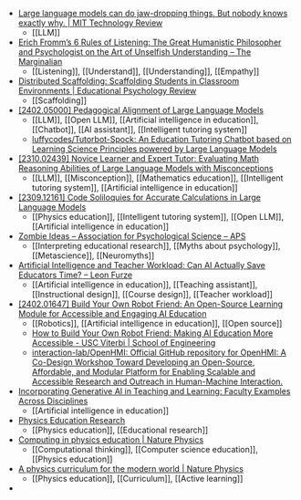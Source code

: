 - [Large language models can do jaw-dropping things. But nobody knows exactly why. | MIT Technology Review](https://www.technologyreview.com/2024/03/04/1089403/large-language-models-amazing-but-nobody-knows-why/)
	- [[LLM]]
- [Erich Fromm’s 6 Rules of Listening: The Great Humanistic Philosopher and Psychologist on the Art of Unselfish Understanding – The Marginalian](https://www.themarginalian.org/2017/04/05/erich-fromm-the-art-of-listening/)
	- [[Listening]], [[Understand]], [[Understanding]], [[Empathy]]
- [Distributed Scaffolding: Scaffolding Students in Classroom Environments | Educational Psychology Review](https://link.springer.com/article/10.1007/s10648-021-09636-3)
	- [[Scaffolding]]
- [[2402.05000] Pedagogical Alignment of Large Language Models](https://arxiv.org/abs/2402.05000)
	- [[LLM]], [[Open LLM]], [[Artificial intelligence in education]], [[Chatbot]], [[AI assistant]], [[Intelligent tutoring system]]
	- [luffycodes/Tutorbot-Spock: An Education Tutoring Chatbot based on Learning Science Principles powered by Large Language Models](https://github.com/luffycodes/Tutorbot-Spock?tab=readme-ov-file)
- [[2310.02439] Novice Learner and Expert Tutor: Evaluating Math Reasoning Abilities of Large Language Models with Misconceptions](https://arxiv.org/abs/2310.02439)
	- [[LLM]], [[Misconception]], [[Mathematics education]], [[Intelligent tutoring system]], [[Artificial intelligence in education]]
- [[2309.12161] Code Soliloquies for Accurate Calculations in Large Language Models](https://arxiv.org/abs/2309.12161)
	- [[Physics education]], [[Intelligent tutoring system]], [[Open LLM]], [[Artificial intelligence in education]]
- [Zombie Ideas – Association for Psychological Science – APS](https://www.psychologicalscience.org/observer/zombie-ideas)
	- [[Interpreting educational research]], [[Myths about psychology]], [[Metascience]], [[Neuromyths]]
- [Artificial Intelligence and Teacher Workload: Can AI Actually Save Educators Time? – Leon Furze](https://leonfurze.com/2024/03/21/artificial-intelligence-and-teacher-workload-can-ai-actually-save-educators-time/)
	- [[Artificial intelligence in education]], [[Teaching assistant]], [[Instructional design]], [[Course design]], [[Teacher workload]]
- [[2402.01647] Build Your Own Robot Friend: An Open-Source Learning Module for Accessible and Engaging AI Education](https://arxiv.org/abs/2402.01647)
	- [[Robotics]], [[Artificial intelligence in education]], [[Open source]]
	- [How to Build Your Own Robot Friend: Making AI Education More Accessible - USC Viterbi | School of Engineering](https://viterbischool.usc.edu/news/2024/02/how-to-build-your-own-robot-friend-making-ai-education-more-accessible/)
	- [interaction-lab/OpenHMI: Official GitHub repository for OpenHMI: A Co-Design Workshop Toward Developing an Open-Source, Affordable, and Modular Platform for Enabling Scalable and Accessible Research and Outreach in Human-Machine Interaction.](https://github.com/interaction-lab/OpenHMI)
- [Incorporating Generative AI in Teaching and Learning: Faculty Examples Across Disciplines](https://ctl.columbia.edu/resources-and-technology/resources/incorporating-generative-ai-teaching/)
	- [[Artificial intelligence in education]]
- [Physics Education Research](https://www.nature.com/collections/eefgibdabh)
	- [[Physics education]], [[Educational research]]
- [Computing in physics education | Nature Physics](https://www.nature.com/articles/s41567-023-02371-2)
	- [[Computational thinking]], [[Computer science education]], [[Physics education]]
- [A physics curriculum for the modern world | Nature Physics](https://www.nature.com/articles/s41567-023-02370-3)
	- [[Physics education]], [[Curriculum]], [[Active learning]]
-